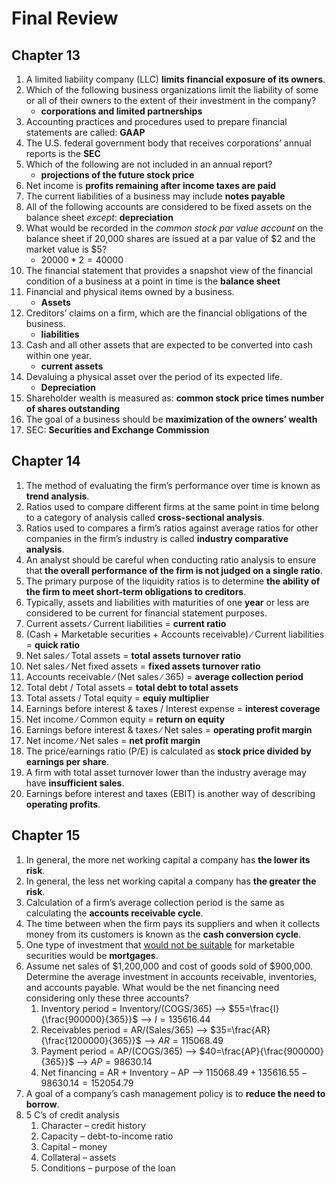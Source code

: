 # Final Review

## Chapter 13

1. A limited liability company (LLC) **limits financial exposure of its owners**.
2. Which of the following business organizations limit the liability of some or all of their 
   owners to the extent of their investment in the company?
   - **corporations and limited partnerships**
3. Accounting practices and procedures used to prepare financial statements are called: **GAAP**
4. The U.S. federal government body that receives corporations’ annual reports is the **SEC**
5. Which of the following are not included in an annual report?
   - **projections of the future stock price**
6. Net income is **profits remaining after income taxes are paid**
7. The current liabilities of a business may include **notes payable**
8. All of the following accounts are considered to be fixed assets on the balance sheet 
   *except*: **depreciation**
9. What would be recorded in the *common stock par value account* on the balance sheet 
   if 20,000 shares are issued at a par value of \$2 and the market value is \$5? 
   - $20000*2=40000$
10. The financial statement that provides a snapshot view of the financial condition of a 
    business at a point in time is the **balance sheet**
11. Financial and physical items owned by a business.
    - **Assets**
12. Creditors’ claims on a firm, which are the financial obligations of the business.
    - **liabilities**
13. Cash and all other assets that are expected to be converted into cash within one year.
    - **current assets**
14. Devaluing a physical asset over the period of its expected life. 
    - **Depreciation**
15. Shareholder wealth is measured as: **common stock price times number of shares outstanding**
16. The goal of a business should be **maximization of the owners’ wealth**
17. SEC: **Securities and Exchange Commission**

## Chapter 14

1. The method of evaluating the firm’s performance over time is known as **trend analysis**.
2. Ratios used to compare different firms at the same point in time belong to a category of 
   analysis called **cross-sectional analysis**.
3. Ratios used to compares a firm’s ratios against average ratios for other companies in the 
   firm’s industry is called **industry comparative analysis**.
4. An analyst should be careful when conducting ratio analysis to ensure that **the overall performance of the firm is not judged on a single ratio**.
5. The primary purpose of the liquidity ratios is to determine **the ability of the firm to meet short-term obligations to creditors**.
6. Typically, assets and liabilities with maturities of one **year** or less are considered to be 
   current for financial statement purposes. 
7. Current assets ∕ Current liabilities = **current ratio**
8. (Cash + Marketable securities + Accounts receivable) ∕ Current liabilities  = **quick ratio**
9. Net sales ∕ Total assets = **total assets turnover ratio**
10. Net sales ∕ Net fixed assets = **fixed assets turnover ratio**
11. Accounts receivable ∕ (Net sales ∕ 365) = **average collection period**
12. Total debt / Total assets = **total debt to total assets**
13. Total assets / Total equity = **equiy multiplier**
14. Earnings before interest & taxes / Interest expense = **interest coverage**
15. Net income ∕ Common equity = **return on equity**
16. Earnings before interest & taxes ∕ Net sales = **operating profit margin**
17. Net income ∕ Net sales = **net profit margin**
18. The price/earnings ratio (P/E) is calculated as **stock price divided by earnings per share**.
19. A firm with total asset turnover lower than the industry average may have **insufficient sales**.
20. Earnings before interest and taxes (EBIT) is another way of describing **operating profits**.

## Chapter 15

1. In general, the more net working capital a company has **the lower its risk**.
2. In general, the less net working capital a company has **the greater the risk**.
3. Calculation of a firm’s average collection period is the same as calculating the **accounts receivable cycle**.
4. The time between when the firm pays its suppliers and when it collects money from its 
   customers is known as the **cash conversion cycle**.
5. One type of investment that <u>would not be suitable</u> for marketable securities would be **mortgages**.
6. Assume net sales of \$1,200,000 and cost of goods sold of \$900,000. Determine the average 
   investment in accounts receivable, inventories, and accounts payable. What would be the 
   net financing need considering only these three accounts?
   1. Inventory period = Inventory/(COGS/365)  –> $55=\frac{I}{\frac{900000}{365}}$ –> $I = 135616.44$
   2. Receivables period = AR/(Sales/365) –> $35=\frac{AR}{\frac{1200000}{365}}$ –> $AR =115068.49$
   3. Payment period = AP/(COGS/365) –> $40=\frac{AP}{\frac{900000}{365}}$ –> $AP=98630.14$
   4. Net financing = AR + Inventory – AP –> $115068.49 + 135616.55-98630.14=152054.79$
7. A goal of a company’s cash management policy is to **reduce the need to borrow**.
8. 5 C’s of credit analysis
   1. Character – credit history
   2. Capacity – debt-to-income ratio
   3. Capital – money
   4. Collateral – assets
   5. Conditions – purpose of the loan